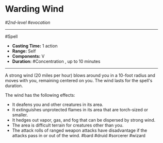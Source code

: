 # Warding Wind
*#2nd-level #evocation*
___ 
#Spell
- **Casting Time:** 1 action
- **Range:** Self
- **Components:** V
- **Duration:** #Concentration , up to 10 minutes
---
A strong wind (20 miles per hour) blows around you in a 10-foot radius and moves with you, remaining centered on you. The wind lasts for the spell's duration.

The wind has the following effects:

- It deafens you and other creatures in its area.
- It extinguishes unprotected flames in its area that are torch-sized or smaller.
- It hedges out vapor, gas, and fog that can be dispersed by strong wind.
- The area is difficult terrain for creatures other than you.
- The attack rolls of ranged weapon attacks have disadvantage if the attacks pass in or out of the wind.
#bard
#druid
#sorcerer
#wizard